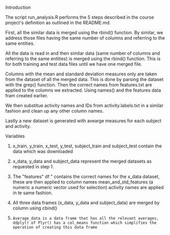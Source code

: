 Introduction


The script run_analysis.R performs the 5 steps described in the course project's definition as outlined in the README.md.

First, all the similar data is merged using the rbind() function. By similar, we address those files having the same number of columns and referring to the same entities.

All the data is read in and then similar data (same number of columns and referring to the same entities) is merged using the rbind() function.  This is for both training and test data files until we have one merged file.

Columns with the mean and standard deviation measures only are taken from the dataset of all the merged data. This is done by parsing the dataset with the grep() function.  Then the correct names from features.txt are applied to the columns we extracted. Using names() and the features data fram created earlier.



We then substitue activity names and IDs from activity.labels.txt in  a similar fashion and clean up any other column names.

Lastly a new dataset is generated with avearge measures for each subject and activity.



Variables
1.    x_train, y_train, x_test, y_test, subject_train and subject_test contain the data which was downloaded

2.    x_data, y_data and subject_data represent the merged datasets as requested in step 1. 

3.    The "features" df " contains the correct names for the x_data dataset, these are then applied to column names mean_and_std_features (a numeric a numeric vector     used for selection)  activity names are applied in te same fashion.

4.    All three data frames (x_data, y_data and subject_data) are merged by column using cbind()

5.     Average_data is a data frame that has all the relevant averages,  ddply() of Plyr() has a col_means function which simplifies the operation of creating this data frame
